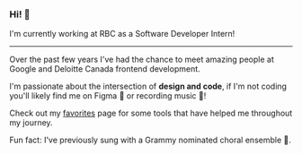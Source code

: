 ### Hi! 👋

I'm currently working at RBC as a Software Developer Intern!

---

Over the past few years I've had the chance to meet amazing people at Google and Deloitte Canada frontend development. 

I'm passionate about the intersection of **design and code**, if I'm not coding you'll likely find me on Figma 📐 or recording music 🎵! 

Check out my [favorites](https://omarflores.dev/favorites) page for some tools that have helped me throughout my journey.

Fun fact: I've previously sung with a Grammy nominated choral ensemble 🎼.
